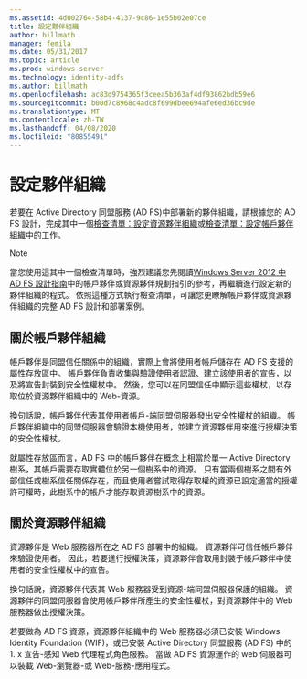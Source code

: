 ```yaml
---
ms.assetid: 4d002764-58b4-4137-9c86-1e55b02e07ce
title: 設定夥伴組織
author: billmath
manager: femila
ms.date: 05/31/2017
ms.topic: article
ms.prod: windows-server
ms.technology: identity-adfs
ms.author: billmath
ms.openlocfilehash: ac83d9754365f3ceea5b363af4df93862bdb59e6
ms.sourcegitcommit: b00d7c8968c4adc8f699dbee694afe6ed36bc9de
ms.translationtype: MT
ms.contentlocale: zh-TW
ms.lasthandoff: 04/08/2020
ms.locfileid: "80855491"
---
```

# <a name="configuring-partner-organizations"></a>設定夥伴組織

若要在 Active Directory 同盟服務 \(AD FS\)中部署新的夥伴組織，請根據您的 AD FS 設計，完成其中一個[檢查清單：設定資源夥伴組織](Checklist--Configuring-the-Resource-Partner-Organization.md)或[檢查清單：設定帳戶夥伴組織](Checklist--Configuring-the-Account-Partner-Organization.md)中的工作。  
  
> [!NOTE]  
> 當您使用這其中一個檢查清單時，強烈建議您先閱讀[Windows Server 2012 中 AD FS 設計指南](https://technet.microsoft.com/library/dd807036.aspx)中的帳戶夥伴或資源夥伴規劃指引的參考，再繼續進行設定新的夥伴組織的程式。 依照這種方式執行檢查清單，可讓您更瞭解帳戶夥伴或資源夥伴組織的完整 AD FS 設計和部署案例。  
  
## <a name="about-account-partner-organizations"></a>關於帳戶夥伴組織  
帳戶夥伴是同盟信任關係中的組織，實際上會將使用者帳戶儲存在 AD FS 支援的屬性存放區中。 帳戶夥伴負責收集與驗證使用者認證、建立該使用者的宣告，以及將宣告封裝到安全性權杖中。 然後，您可以在同盟信任中顯示這些權杖，以存取位於資源夥伴組織中的 Web\-資源。  
  
換句話說，帳戶夥伴代表其使用者帳戶\-端同盟伺服器發出安全性權杖的組織。 帳戶夥伴組織中的同盟伺服器會驗證本機使用者，並建立資源夥伴用來進行授權決策的安全性權杖。  
  
就屬性存放區而言，AD FS 中的帳戶夥伴在概念上相當於單一 Active Directory 樹系，其帳戶需要存取實體位於另一個樹系中的資源。 只有當兩個樹系之間有外部信任或樹系信任關係存在，而且使用者嘗試取得存取權的資源已設定適當的授權許可權時，此樹系中的帳戶才能存取資源樹系中的資源。  
  
## <a name="about-resource-partner-organizations"></a>關於資源夥伴組織  
資源夥伴是 Web 服務器所在之 AD FS 部署中的組織。 資源夥伴可信任帳戶夥伴來驗證使用者。 因此，若要進行授權決策，資源夥伴會取用封裝于帳戶夥伴中使用者的安全性權杖中的宣告。  
  
換句話說，資源夥伴代表其 Web 服務器受到資源\-端同盟伺服器保護的組織。 資源夥伴的同盟伺服器會使用帳戶夥伴所產生的安全性權杖，對資源夥伴中的 Web 服務器做出授權決策。  
  
若要做為 AD FS 資源，資源夥伴組織中的 Web 服務器必須已安裝 Windows Identity Foundation \(WIF\)，或已安裝 Active Directory 同盟服務 \(AD FS\) 中的 1. x 宣告\-感知 Web 代理程式角色服務。 當做 AD FS 資源運作的 web 伺服器可以裝載 Web\-瀏覽器\-或 Web\-服務\-應用程式。  
